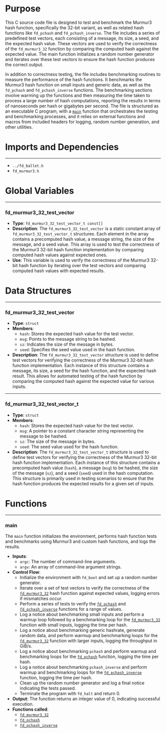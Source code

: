 # Purpose
This C source code file is designed to test and benchmark the Murmur3 hash function, specifically the 32-bit variant, as well as related hash functions like `fd_pchash` and `fd_pchash_inverse`. The file includes a series of predefined test vectors, each consisting of a message, its size, a seed, and the expected hash value. These vectors are used to verify the correctness of the `fd_murmur3_32` function by comparing the computed hash against the expected value. The main function initializes a random number generator and iterates over these test vectors to ensure the hash function produces the correct output.

In addition to correctness testing, the file includes benchmarking routines to measure the performance of the hash functions. It benchmarks the Murmur3 hash function on small inputs and generic data, as well as the `fd_pchash` and `fd_pchash_inverse` functions. The benchmarking sections involve warming up the functions and then measuring the time taken to process a large number of hash computations, reporting the results in terms of nanoseconds per hash or gigabytes per second. The file is structured as an executable C program, with a [`main`](#main) function that orchestrates the testing and benchmarking processes, and it relies on external functions and macros from included headers for logging, random number generation, and other utilities.
# Imports and Dependencies

---
- `../fd_ballet.h`
- `fd_murmur3.h`


# Global Variables

---
### fd\_murmur3\_32\_test\_vector
- **Type**: `fd_murmur3_32_test_vector_t const[]`
- **Description**: The `fd_murmur3_32_test_vector` is a static constant array of `fd_murmur3_32_test_vector_t` structures. Each element in the array contains a precomputed hash value, a message string, the size of the message, and a seed value. This array is used to test the correctness of the Murmur3 32-bit hash function implementation by comparing computed hash values against expected ones.
- **Use**: This variable is used to verify the correctness of the Murmur3 32-bit hash function by iterating over the test vectors and comparing computed hash values with expected results.


# Data Structures

---
### fd\_murmur3\_32\_test\_vector
- **Type**: `struct`
- **Members**:
    - `hash`: Stores the expected hash value for the test vector.
    - `msg`: Points to the message string to be hashed.
    - `sz`: Indicates the size of the message in bytes.
    - `seed`: Specifies the seed value used in the hash function.
- **Description**: The `fd_murmur3_32_test_vector` structure is used to define test vectors for verifying the correctness of the Murmur3 32-bit hash function implementation. Each instance of this structure contains a message, its size, a seed for the hash function, and the expected hash result. This allows for automated testing of the hash function by comparing the computed hash against the expected value for various inputs.


---
### fd\_murmur3\_32\_test\_vector\_t
- **Type**: `struct`
- **Members**:
    - `hash`: Stores the expected hash value for the test vector.
    - `msg`: A pointer to a constant character string representing the message to be hashed.
    - `sz`: The size of the message in bytes.
    - `seed`: The seed value used for the hash function.
- **Description**: The `fd_murmur3_32_test_vector_t` structure is used to define test vectors for verifying the correctness of the Murmur3 32-bit hash function implementation. Each instance of this structure contains a precomputed hash value (`hash`), a message (`msg`) to be hashed, the size of the message (`sz`), and a seed (`seed`) used in the hash computation. This structure is primarily used in testing scenarios to ensure that the hash function produces the expected results for a given set of inputs.


# Functions

---
### main<!-- {{#callable:main}} -->
The `main` function initializes the environment, performs hash function tests and benchmarks using Murmur3 and custom hash functions, and logs the results.
- **Inputs**:
    - `argc`: The number of command-line arguments.
    - `argv`: An array of command-line argument strings.
- **Control Flow**:
    - Initialize the environment with `fd_boot` and set up a random number generator.
    - Iterate over a set of test vectors to verify the correctness of the [`fd_murmur3_32`](fd_murmur3.c.driver.md#fd_murmur3_32) hash function against expected values, logging errors if mismatches occur.
    - Perform a series of tests to verify the [`fd_pchash`](fd_murmur3.h.driver.md#fd_pchash) and [`fd_pchash_inverse`](fd_murmur3.h.driver.md#fd_pchash_inverse) functions for a range of values.
    - Log a notice about benchmarking small inputs and perform a warmup loop followed by a benchmarking loop for the [`fd_murmur3_32`](fd_murmur3.c.driver.md#fd_murmur3_32) function with small inputs, logging the time per hash.
    - Log a notice about benchmarking generic hashrate, generate random data, and perform warmup and benchmarking loops for the [`fd_murmur3_32`](fd_murmur3.c.driver.md#fd_murmur3_32) function with larger inputs, logging the throughput in GiB/s.
    - Log a notice about benchmarking `pchash` and perform warmup and benchmarking loops for the [`fd_pchash`](fd_murmur3.h.driver.md#fd_pchash) function, logging the time per hash.
    - Log a notice about benchmarking `pchash_inverse` and perform warmup and benchmarking loops for the [`fd_pchash_inverse`](fd_murmur3.h.driver.md#fd_pchash_inverse) function, logging the time per hash.
    - Clean up the random number generator and log a final notice indicating the tests passed.
    - Terminate the program with `fd_halt` and return 0.
- **Output**: The function returns an integer value of 0, indicating successful execution.
- **Functions called**:
    - [`fd_murmur3_32`](fd_murmur3.c.driver.md#fd_murmur3_32)
    - [`fd_pchash`](fd_murmur3.h.driver.md#fd_pchash)
    - [`fd_pchash_inverse`](fd_murmur3.h.driver.md#fd_pchash_inverse)


